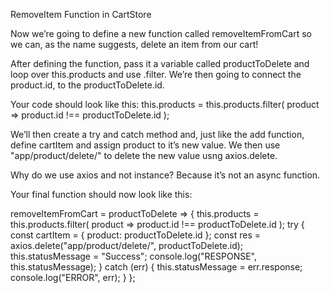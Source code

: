 RemoveItem Function in CartStore

Now we’re going to define a new function called removeItemFromCart so we can, as the name suggests, delete an item from our cart!

After defining the function, pass it a variable called productToDelete and loop over this.products and use .filter. We’re then going to connect the product.id, to the productToDelete.id.

Your code should look like this:
    this.products = this.products.filter(
      product => product.id !== productToDelete.id
    );

We’ll then create a try and catch method and, just like the add function, define cartItem and assign product to it’s new value. We then use "app/product/delete/" to delete the new value usng axios.delete.

Why do we use axios and not instance? Because it’s not an async function.

Your final function should now look like this:

  removeItemFromCart = productToDelete => {
    this.products = this.products.filter(
      product => product.id !== productToDelete.id
    );
    try {
      const cartItem = {
        product: productToDelete.id
      };
      const res = axios.delete("app/product/delete/", productToDelete.id);
      this.statusMessage = "Success";
      console.log("RESPONSE", this.statusMessage);
    } catch (err) {
      this.statusMessage = err.response;
      console.log("ERROR", err);
    }
  };

